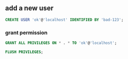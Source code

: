 ## add a new user

``` sql
CREATE USER 'ok'@'localhost' IDENTIFIED BY 'bad-123';
```


### grant permission
``` sql
GRANT ALL PRIVILEGES ON * . * TO 'ok'@'localhost';
```

``` sql
FLUSH PRIVILEGES;
```